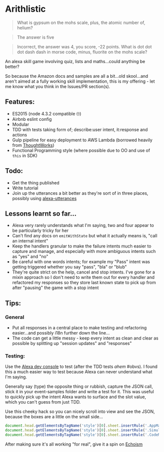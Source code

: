 # Arithlistic

> What is gypsum on the mohs scale, plus, the atomic number of, helium?

> The answer is five

> Incorrect, the answer was 4, you score, -22 points. What is dot dot dot dash dash in morse code, minus, fluorite on the mohs scale?

An alexa skill game involving quiz, lists and maths...could anything be better?

So because the Amazon docs and samples are all a bit...old skool...and aren't aimed at a fully working skill implementation, this is my offering - let me know what you think in the Issues/PR section(s).

## Features:

* ES2015 (node 4.3.2 compatible 🙄)
* Airbnb eslint config
* Modular
* TDD with tests taking form of; describe:user intent, it:response and actions
* Gulp pipeline for easy deployment to AWS Lambda (borrowed heavily from [ThoughtWorks](https://github.com/ThoughtWorksStudios/node-aws-lambda))
* Functional Programming style (where possible due to OO and use of `this` in SDK)

## Todo:

* Get the thing published
* Write tutorial
* Join up the utterances a bit better as they're sort of in three places, possibly using [alexa-utterances](https://github.com/mreinstein/alexa-utterances)

## Lessons learnt so far...

* Alexa very rarely understands what I'm saying, two and four appear to be particularly tricky for her
* Can't find any docs on `emitWithState` but what it actually means is, "call an internal intent"
* Keep the handlers granular to make the failure intents much easier to capture and manage, and especially with more ambiguous intents such as "yes" and "no"
* Be careful with one words intents; for example my "Pass" intent was getting triggered whether you say "pass", "bla" or "blub"
* They're quite strict on the help, cancel and stop intents. I've gone for a mixin approach so I don't need to write them out for every handler and refactored my responses so they store last known state to pick up from after "pausing" the game with a stop intent

## Tips:

### General

* Put all responses in a central place to make testing and refactoring easier...and possibly i18n further down the line...
* The code can get a little messy - keep every intent as clean and clear as possible by splitting up "session updates" and "responses"

### Testing:

Use the [Alexa dev console](https://developer.amazon.com) to test (after the TDD tests *ahem* #obvs). I found this a much easier way to test because Alexa can never understand what I'm saying.

Generally say (type) the opposite thing or rubbish, capture the JSON call, stick it in your event-samples folder and write a test for it. This was useful to quickly pick up the intent Alexa wants to surface and the slot value, which you can't guess from just TDD.

Use this cheeky hack so you can nicely scroll into view and see the JSON, because the boxes are a little on the small side...

```javascript
document.head.getElementsByTagName('style')[0].sheet.insertRule('.AppManagementViewContainer { overflow: visible !important; }', 0);
document.head.getElementsByTagName('style')[0].sheet.insertRule('.Simulator-tab { display: flex; flex-flow: column; }', 1);
document.head.getElementsByTagName('style')[0].sheet.insertRule('.CodeMirror { width: 1500px !important; }', 2);
```

After making sure it's all working "for real", give it a spin on [Echoism](https://echosim.io/)
